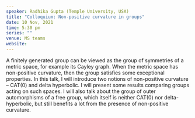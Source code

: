 ```yaml
---
speaker: Radhika Gupta (Temple University, USA) 
title: "Colloquium: Non-positive curvature in groups"
date: 10 Nov, 2021
time: 5:30 pm
series: ""
venue: MS teams 
website: 
---
```


 A finitely generated group can be viewed as the group of symmetries of a metric space, for example its Cayley graph. When the metric space has non-positive 
 curvature, then the group satisfies some exceptional properties. In this talk, I will introduce two notions of non-positive curvature – CAT(0) and delta 
 hyperbolic. I will present some results comparing groups acting on such spaces. I will also talk about the group of outer automorphisms of a free group, 
 which itself is neither CAT(0) nor delta-hyperbolic, but still benefits a lot from the presence of non-positive curvature.
